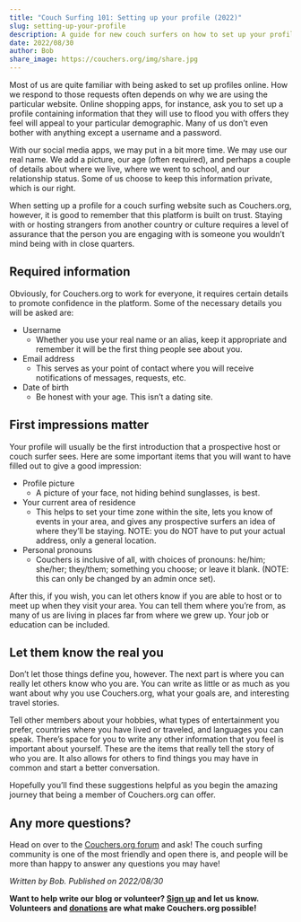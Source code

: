 ```yaml
---
title: "Couch Surfing 101: Setting up your profile (2022)"
slug: setting-up-your-profile
description: A guide for new couch surfers on how to set up your profile so you can host people or get hosted!
date: 2022/08/30
author: Bob
share_image: https://couchers.org/img/share.jpg
---
```


Most of us are quite familiar with being asked to set up profiles online. How we respond to those requests often depends on why we are using the particular website. Online shopping apps, for instance, ask you to set up a profile containing information that they will use to flood you with offers they feel will appeal to your particular demographic. Many of us don’t even bother with anything except a username and a password.

With our social media apps, we may put in a bit more time. We may use our real name. We add a picture, our age (often required), and perhaps a couple of details about where we live, where we went to school, and our relationship status. Some of us choose to keep this information private, which is our right.

When setting up a profile for a couch surfing website such as Couchers.org, however, it is good to remember that this platform is built on trust. Staying with or hosting strangers from another country or culture requires a level of assurance that the person you are engaging with is someone you wouldn’t mind being with in close quarters.


## Required information

Obviously, for Couchers.org to work for everyone, it requires certain details to promote confidence in the platform. Some of the necessary details you will be asked are:

* Username
    * Whether you use your real name or an alias, keep it appropriate and remember it will be the first thing people see about you.
* Email address
    * This serves as your point of contact where you will receive notifications of messages, requests, etc.
* Date of birth
    * Be honest with your age. This isn’t a dating site.


## First impressions matter

Your profile will usually be the first introduction that a prospective host or couch surfer sees. Here are some important items that you will want to have filled out to give a good impression:



* Profile picture
    * A picture of your face, not hiding behind sunglasses, is best.
* Your current area of residence
    * This helps to set your time zone within the site, lets you know of events in your area, and gives any prospective surfers an idea of where they’ll be staying. NOTE: you do NOT have to put your actual address, only a general location.
* Personal pronouns
    * Couchers is inclusive of all, with choices of pronouns: he/him; she/her; they/them; something you choose; or leave it blank. (NOTE: this can only be changed by an admin once set).

After this, if you wish, you can let others know if you are able to host or to meet up when they visit your area. You can tell them where you’re from, as many of us are living in places far from where we grew up. Your job or education can be included.


## Let them know the real you

Don’t let those things define you, however. The next part is where you can really let others know who you are. You can write as little or as much as you want about why you use Couchers.org, what your goals are, and interesting travel stories.

Tell other members about your hobbies, what types of entertainment you prefer, countries where you have lived or traveled, and languages you can speak. There’s space for you to write any other information that you feel is important about yourself. These are the items that really tell the story of who you are. It also allows for others to find things you may have in common and start a better conversation.

Hopefully you’ll find these suggestions helpful as you begin the amazing journey that being a member of Couchers.org can offer.


## Any more questions?

Head on over to the [Couchers.org forum](https://community.couchers.org) and ask! The couch surfing community is one of the most friendly and open there is, and people will be more than happy to answer any questions you may have!


_Written by Bob. Published on 2022/08/30_

**Want to help write our blog or volunteer? [Sign up](/volunteer) and let us know. Volunteers and [donations](/donate) are what make Couchers.org possible!**
